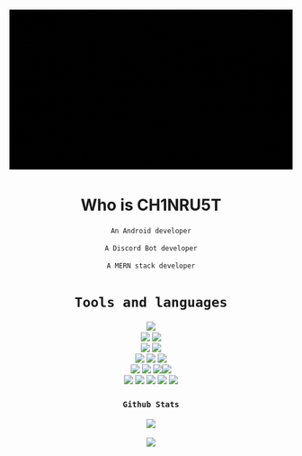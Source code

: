  # ![Banner](./assets/banner.gif)
<h1 align="center"> Who is CH1NRU5T </h1>
<div align="center">
 
 ` An Android developer `
 
 `A Discord Bot developer`
 
 `A MERN stack developer`

 </div>
 <div align="center">
 
# ``Tools and languages``
 </div>
 
<div align="center">
<img src="https://img.shields.io/badge/C-00599C?style=for-the-badge&logo=c&logoColor=white"/>
</div>
<div align="center">
<img  src="https://img.shields.io/badge/Git-F05032?style=for-the-badge&logo=git&logoColor=white"/>
<img  src="https://img.shields.io/badge/GitHub-100000?style=for-the-badge&logo=github&logoColor=white"/>
</div>
<div align="center">
<img src="https://img.shields.io/badge/Arduino-00979D?style=for-the-badge&logo=Arduino&logoColor=white"/>
<img src="https://img.shields.io/badge/Discord-7289DA?style=for-the-badge&logo=discord&logoColor=white"/>
</div>

<div align="center">
<img  src="https://img.shields.io/badge/HTML5-E34F26?style=for-the-badge&logo=html5&logoColor=white)"/>
<img  src="https://img.shields.io/badge/CSS3-1572B6?style=for-the-badge&logo=css3&logoColor=white"/>
<img  src="https://img.shields.io/badge/JavaScript-323330?style=for-the-badge&logo=javascript&logoColor=F7DF1E"/>
</div>

<div align="center">
<img src="https://img.shields.io/badge/MongoDB-4EA94B?style=for-the-badge&logo=mongodb&logoColor=white"/>
<img src="https://img.shields.io/badge/Express.js-000000?style=for-the-badge&logo=express&logoColor=white"/>
<img src="https://img.shields.io/badge/React-20232A?style=for-the-badge&logo=react&logoColor=61DAFB"/><img src="https://img.shields.io/badge/Node.js-339933?style=for-the-badge&logo=nodedotjs&logoColor=white"/>
</div>
<div align="center">
<img src="https://img.shields.io/badge/Android-3DDC84?style=for-the-badge&logo=android&logoColor=white "/>
<img src="https://img.shields.io/badge/Kotlin-0095D5?&style=for-the-badge&logo=kotlin&logoColor=white"/>
<img src="https://img.shields.io/badge/Java-ED8B00?style=for-the-badge&logo=java&logoColor=white "/>
<img src="https://img.shields.io/badge/firebase-ffca28?style=for-the-badge&logo=firebase&logoColor=black"/>
<img src="https://img.shields.io/badge/Android_Studio-3DDC84?style=for-the-badge&logo=android-studio&logoColor=white"/>
</div>


<div/>
 <div align="center">
 
### ``Github Stats``

<p align="center">
  <img src="https://github-readme-stats.vercel.app/api?username=ch1nru5t&show_icons=true&theme=radical" />
</p>


<p align="center"><img src="https://github-readme-streak-stats.herokuapp.com/?user=ch1nru5t&show_icons=true&theme=radical"/></p>
 
 </div>
